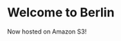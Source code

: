 <html xmlns="http://www.w3.org/1999/xhtml" >
<head>
    <title>My Website Home Page</title>
</head>
<body>
  <h1>Welcome to Berlin</h1>
  <p>Now hosted on Amazon S3!</p>
</body>
</html>

